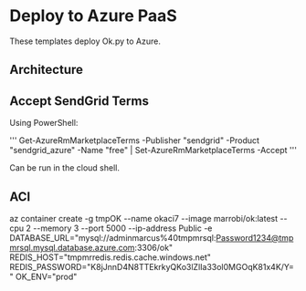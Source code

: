 # Deploy to Azure PaaS

These templates deploy Ok.py to Azure. 

## Architecture


## Accept SendGrid Terms

Using PowerShell:

''' Get-AzureRmMarketplaceTerms -Publisher "sendgrid" -Product "sendgrid_azure" -Name "free" | Set-AzureRmMarketplaceTerms -Accept '''

Can be run in the cloud shell.



## ACI 
az container create -g tmpOK --name okaci7 --image marrobi/ok:latest --cpu 2 --memory 3 --port 5000  --ip-address Public -e DATABASE_URL="mysql://adminmarcus%40tmpmrsql:Password1234@tmpmrsql.mysql.database.azure.com:3306/ok" REDIS_HOST="tmpmrredis.redis.cache.windows.net" REDIS_PASSWORD="K8jJnnD4N8TTEkrkyQKo3lZlIa33ol0MGOqK81x4K/Y=" OK_ENV="prod"